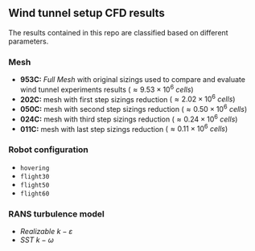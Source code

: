 ## Wind tunnel setup CFD results

The results contained in this repo are classified based on different parameters.

### Mesh

* **953C:** _Full Mesh_ with original sizings used to compare and evaluate wind tunnel experiments results $(\approx 9.53\times 10^6\ cells)$
* **202C:** mesh with first step sizings reduction $(\approx 2.02\times 10^6\ cells)$
* **050C:** mesh with second step sizings reduction $(\approx 0.50\times 10^6\ cells)$
* **024C:** mesh with third step sizings reduction $(\approx 0.24\times 10^6\ cells)$
* **011C:** mesh with last step sizings reduction $(\approx 0.11\times 10^6\ cells)$

### Robot configuration

* `hovering`
* `flight30`
* `flight50`
* `flight60`

### RANS turbulence model

* _Realizable_ $k-\varepsilon$
* _SST_ $k-\omega$